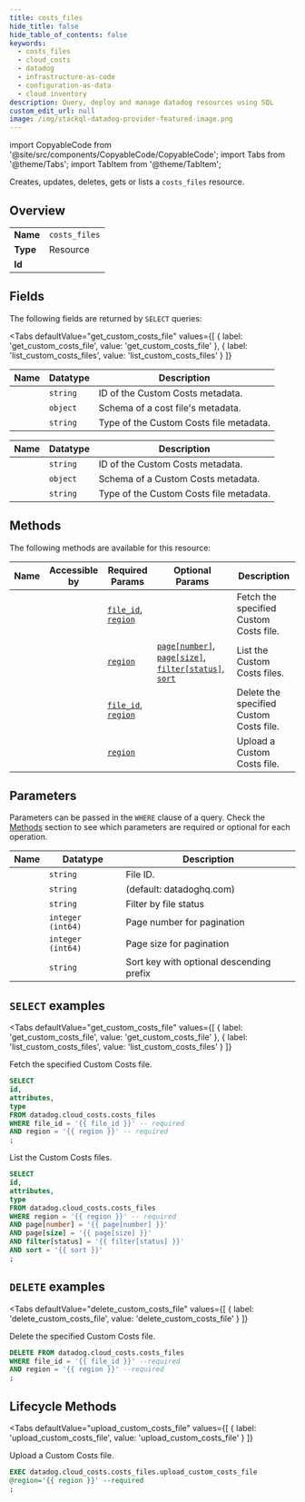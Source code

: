 ```yaml
--- 
title: costs_files
hide_title: false
hide_table_of_contents: false
keywords:
  - costs_files
  - cloud_costs
  - datadog
  - infrastructure-as-code
  - configuration-as-data
  - cloud inventory
description: Query, deploy and manage datadog resources using SQL
custom_edit_url: null
image: /img/stackql-datadog-provider-featured-image.png
---
```


import CopyableCode from '@site/src/components/CopyableCode/CopyableCode';
import Tabs from '@theme/Tabs';
import TabItem from '@theme/TabItem';

Creates, updates, deletes, gets or lists a <code>costs_files</code> resource.

## Overview
<table><tbody>
<tr><td><b>Name</b></td><td><code>costs_files</code></td></tr>
<tr><td><b>Type</b></td><td>Resource</td></tr>
<tr><td><b>Id</b></td><td><CopyableCode code="datadog.cloud_costs.costs_files" /></td></tr>
</tbody></table>

## Fields

The following fields are returned by `SELECT` queries:

<Tabs
    defaultValue="get_custom_costs_file"
    values={[
        { label: 'get_custom_costs_file', value: 'get_custom_costs_file' },
        { label: 'list_custom_costs_files', value: 'list_custom_costs_files' }
    ]}
>
<TabItem value="get_custom_costs_file">

<table>
<thead>
    <tr>
    <th>Name</th>
    <th>Datatype</th>
    <th>Description</th>
    </tr>
</thead>
<tbody>
<tr>
    <td><CopyableCode code="id" /></td>
    <td><code>string</code></td>
    <td>ID of the Custom Costs metadata.</td>
</tr>
<tr>
    <td><CopyableCode code="attributes" /></td>
    <td><code>object</code></td>
    <td>Schema of a cost file's metadata.</td>
</tr>
<tr>
    <td><CopyableCode code="type" /></td>
    <td><code>string</code></td>
    <td>Type of the Custom Costs file metadata.</td>
</tr>
</tbody>
</table>
</TabItem>
<TabItem value="list_custom_costs_files">

<table>
<thead>
    <tr>
    <th>Name</th>
    <th>Datatype</th>
    <th>Description</th>
    </tr>
</thead>
<tbody>
<tr>
    <td><CopyableCode code="id" /></td>
    <td><code>string</code></td>
    <td>ID of the Custom Costs metadata.</td>
</tr>
<tr>
    <td><CopyableCode code="attributes" /></td>
    <td><code>object</code></td>
    <td>Schema of a Custom Costs metadata.</td>
</tr>
<tr>
    <td><CopyableCode code="type" /></td>
    <td><code>string</code></td>
    <td>Type of the Custom Costs file metadata.</td>
</tr>
</tbody>
</table>
</TabItem>
</Tabs>

## Methods

The following methods are available for this resource:

<table>
<thead>
    <tr>
    <th>Name</th>
    <th>Accessible by</th>
    <th>Required Params</th>
    <th>Optional Params</th>
    <th>Description</th>
    </tr>
</thead>
<tbody>
<tr>
    <td><a href="#get_custom_costs_file"><CopyableCode code="get_custom_costs_file" /></a></td>
    <td><CopyableCode code="select" /></td>
    <td><a href="#parameter-file_id"><code>file_id</code></a>, <a href="#parameter-region"><code>region</code></a></td>
    <td></td>
    <td>Fetch the specified Custom Costs file.</td>
</tr>
<tr>
    <td><a href="#list_custom_costs_files"><CopyableCode code="list_custom_costs_files" /></a></td>
    <td><CopyableCode code="select" /></td>
    <td><a href="#parameter-region"><code>region</code></a></td>
    <td><a href="#parameter-page[number]"><code>page[number]</code></a>, <a href="#parameter-page[size]"><code>page[size]</code></a>, <a href="#parameter-filter[status]"><code>filter[status]</code></a>, <a href="#parameter-sort"><code>sort</code></a></td>
    <td>List the Custom Costs files.</td>
</tr>
<tr>
    <td><a href="#delete_custom_costs_file"><CopyableCode code="delete_custom_costs_file" /></a></td>
    <td><CopyableCode code="delete" /></td>
    <td><a href="#parameter-file_id"><code>file_id</code></a>, <a href="#parameter-region"><code>region</code></a></td>
    <td></td>
    <td>Delete the specified Custom Costs file.</td>
</tr>
<tr>
    <td><a href="#upload_custom_costs_file"><CopyableCode code="upload_custom_costs_file" /></a></td>
    <td><CopyableCode code="exec" /></td>
    <td><a href="#parameter-region"><code>region</code></a></td>
    <td></td>
    <td>Upload a Custom Costs file.</td>
</tr>
</tbody>
</table>

## Parameters

Parameters can be passed in the `WHERE` clause of a query. Check the [Methods](#methods) section to see which parameters are required or optional for each operation.

<table>
<thead>
    <tr>
    <th>Name</th>
    <th>Datatype</th>
    <th>Description</th>
    </tr>
</thead>
<tbody>
<tr id="parameter-file_id">
    <td><CopyableCode code="file_id" /></td>
    <td><code>string</code></td>
    <td>File ID.</td>
</tr>
<tr id="parameter-region">
    <td><CopyableCode code="region" /></td>
    <td><code>string</code></td>
    <td>(default: datadoghq.com)</td>
</tr>
<tr id="parameter-filter[status]">
    <td><CopyableCode code="filter[status]" /></td>
    <td><code>string</code></td>
    <td>Filter by file status</td>
</tr>
<tr id="parameter-page[number]">
    <td><CopyableCode code="page[number]" /></td>
    <td><code>integer (int64)</code></td>
    <td>Page number for pagination</td>
</tr>
<tr id="parameter-page[size]">
    <td><CopyableCode code="page[size]" /></td>
    <td><code>integer (int64)</code></td>
    <td>Page size for pagination</td>
</tr>
<tr id="parameter-sort">
    <td><CopyableCode code="sort" /></td>
    <td><code>string</code></td>
    <td>Sort key with optional descending prefix</td>
</tr>
</tbody>
</table>

## `SELECT` examples

<Tabs
    defaultValue="get_custom_costs_file"
    values={[
        { label: 'get_custom_costs_file', value: 'get_custom_costs_file' },
        { label: 'list_custom_costs_files', value: 'list_custom_costs_files' }
    ]}
>
<TabItem value="get_custom_costs_file">

Fetch the specified Custom Costs file.

```sql
SELECT
id,
attributes,
type
FROM datadog.cloud_costs.costs_files
WHERE file_id = '{{ file_id }}' -- required
AND region = '{{ region }}' -- required
;
```
</TabItem>
<TabItem value="list_custom_costs_files">

List the Custom Costs files.

```sql
SELECT
id,
attributes,
type
FROM datadog.cloud_costs.costs_files
WHERE region = '{{ region }}' -- required
AND page[number] = '{{ page[number] }}'
AND page[size] = '{{ page[size] }}'
AND filter[status] = '{{ filter[status] }}'
AND sort = '{{ sort }}'
;
```
</TabItem>
</Tabs>


## `DELETE` examples

<Tabs
    defaultValue="delete_custom_costs_file"
    values={[
        { label: 'delete_custom_costs_file', value: 'delete_custom_costs_file' }
    ]}
>
<TabItem value="delete_custom_costs_file">

Delete the specified Custom Costs file.

```sql
DELETE FROM datadog.cloud_costs.costs_files
WHERE file_id = '{{ file_id }}' --required
AND region = '{{ region }}' --required
;
```
</TabItem>
</Tabs>


## Lifecycle Methods

<Tabs
    defaultValue="upload_custom_costs_file"
    values={[
        { label: 'upload_custom_costs_file', value: 'upload_custom_costs_file' }
    ]}
>
<TabItem value="upload_custom_costs_file">

Upload a Custom Costs file.

```sql
EXEC datadog.cloud_costs.costs_files.upload_custom_costs_file 
@region='{{ region }}' --required
;
```
</TabItem>
</Tabs>
